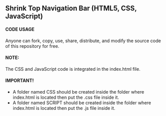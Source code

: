 ## Shrink Top Navigation Bar (HTML5, CSS, JavaScript)

#### CODE USAGE
Anyone can fork, copy, use, share, distribute, and modify the source code of this repository for free.

#### NOTE:
The CSS and JavaScript code is integrated in the index.html file.

#### IMPORTANT!
* A folder named CSS should be created inside the folder where index.html is located then put the .css file inside it.
* A folder named SCRIPT should be created inside the folder where index.html is located then put the .js file inside it.
